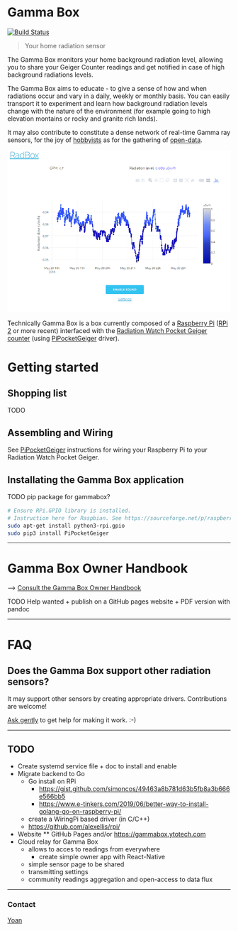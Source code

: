 # Gamma Box

[![Build Status](https://travis-ci.org/MonsieurV/GammaBox.svg?branch=master)](https://travis-ci.org/MonsieurV/GammaBox)

> Your home radiation sensor

The Gamma Box monitors your home background radiation level, allowing you to share your Geiger Counter readings and get notified in case of high background radiations levels.

The Gamma Box aims to educate - to give a sense of how and when radiations occur and vary in a daily, weekly or monthly basis. You can easily transport it to experiment and learn how background radiation levels change with the nature of the environment (for example going to high elevation montains or rocky and granite rich lands).

It may also contribute to constitute a dense network of real-time Gamma ray sensors, for the joy of [hobbyists](http://radmon.org/) as for the gathering of [open-data](http://safecast.org/).

![](/misc/RadBox3.PNG?raw=true "RadBox main page")

Technically Gamma Box is a box currently composed of a [Raspberry Pi](https://www.raspberrypi.org/) ([RPi 2](https://www.raspberrypi.org/products/raspberry-pi-2-model-b/) or more recent) interfaced with the [Radiation Watch Pocket Geiger counter](http://www.radiation-watch.co.uk/) (using [PiPocketGeiger](https://github.com/MonsieurV/PiPocketGeiger) driver).

# Getting started

## Shopping list

TODO

## Assembling and Wiring

See [PiPocketGeiger](https://github.com/MonsieurV/PiPocketGeiger) instructions for wiring your Raspberry Pi to your Radiation Watch Pocket Geiger.

## Installating the Gamma Box application

TODO pip package for gammabox?

```sh
# Ensure RPi.GPIO library is installed.
# Instruction here for Raspbian. See https://sourceforge.net/p/raspberry-gpio-python/wiki/install/
sudo apt-get install python3-rpi.gpio
sudo pip3 install PiPocketGeiger
```

-------

# Gamma Box Owner Handbook

--> [Consult the Gamma Box Owner Handbook](/handbook.md)

TODO Help wanted + publish on a GitHub pages website + PDF version with pandoc

-------

# FAQ

## Does the Gamma Box support other radiation sensors?

It may support other sensors by creating appropriate drivers. Contributions are welcome!

[Ask gently](https://github.com/MonsieurV/GammaBox/issues) to get help for making it work. :-)

-------

## TODO

* Create systemd service file + doc to install and enable
* Migrate backend to Go
    * Go install on RPi
        * https://gist.github.com/simoncos/49463a8b781d63b5fb8a3b666e566bb5
        * https://www.e-tinkers.com/2019/06/better-way-to-install-golang-go-on-raspberry-pi/
    * create a WiringPi based driver (in C/C++)
    * https://github.com/alexellis/rpi/
* Website
    ** GitHub Pages and/or https://gammabox.ytotech.com
* Cloud relay for Gamma Box
    * allows to acces to readings from everywhere
        * create simple owner app with React-Native
    * simple sensor page to be shared
    * transmitting settings
    * community readings aggregation and open-access to data flux

-------


### Contact

[Yoan](mailto:yoan@ytotech.com)

